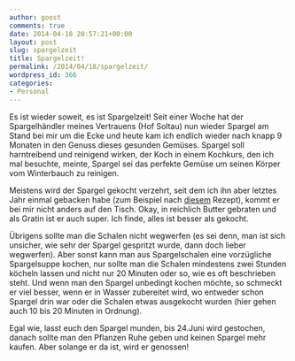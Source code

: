 ```yaml
---
author: goost
comments: true
date: 2014-04-18 20:57:21+00:00
layout: post
slug: spargelzeit
title: Spargelzeit!
permalink: /2014/04/18/spargelzeit/
wordpress_id: 366
categories:
- Personal
---
```



Es ist wieder soweit, es ist Spargelzeit! Seit einer Woche hat der Spargelhändler meines Vertrauens (Hof Soltau) nun wieder Spargel am Stand bei mir um die Ecke und heute kam ich endlich wieder nach knapp 9 Monaten in den Genuss dieses gesunden Gemüses. Spargel soll harntreibend und reinigend wirken, der Koch in einem Kochkurs, den ich mal besuchte, meinte, Spargel sei das perfekte Gemüse um seinen Körper vom Winterbauch zu reinigen.

Meistens wird der Spargel gekocht verzehrt, seit dem ich ihn aber letztes Jahr einmal gebacken habe (zum Beispiel nach [diesem](http://www.chefkoch.de/rezepte/1697201278073497/Spargel-aus-dem-Ofen.html) Rezept), kommt er bei mir nicht anders auf den Tisch. Okay, in reichlich Butter gebraten und als Gratin ist er auch super. Ich finde, alles ist besser als gekocht.

Übrigens sollte man die Schalen nicht wegwerfen (es sei denn, man ist sich unsicher, wie sehr der Spargel gespritzt wurde, dann doch lieber wegwerfen). Aber sonst kann man aus Spargelschalen eine vorzügliche Spargelsuppe kochen, nur sollte man die Schalen mindestens zwei Stunden köcheln lassen und nicht nur 20 Minuten oder so, wie es oft beschrieben steht. Und wenn man den Spargel unbedingt kochen möchte, so schmeckt er viel besser, wenn er in Wasser zubereitet wird, wo entweder schon Spargel drin war oder die Schalen etwas ausgekocht wurden (hier gehen auch 10 bis 20 Minuten in Ordnung).

Egal wie, lasst euch den Spargel munden, bis 24.Juni wird gestochen, danach sollte man den Pflanzen Ruhe geben und keinen Spargel mehr kaufen. Aber solange er da ist, wird er genossen!








